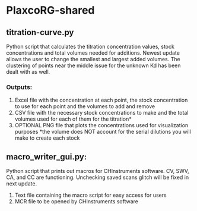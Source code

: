 # PlaxcoRG-shared
## titration-curve.py 
Python script that calculates the titration concentration values, stock concentrations and total volumes needed for additions.
Newest update allows the user to change the smallest and largest added volumes.
The clustering of points near the middle issue for the unknown Kd has been dealt with as well.
### Outputs:
1. Excel file with the concentration at each point, the stock concentration to use for each point and the volumes to add and remove
2. CSV file with the necessary stock concentrations to make and the total volumes used for each of them for the titration*
3. OPTIONAL PNG file that plots the concentrations used for visualization purposes
*the volume does NOT account for the serial dilutions you will make to create each stock
## macro_writer_gui.py:
Python script that prints out macros for CHInstruments software. CV, SWV, CA, and CC are functioning. Unchecking saved scans glitch will be fixed in next update.
1. Text file containing the macro script for easy access for users
2. MCR file to be opened by CHInstruments software
